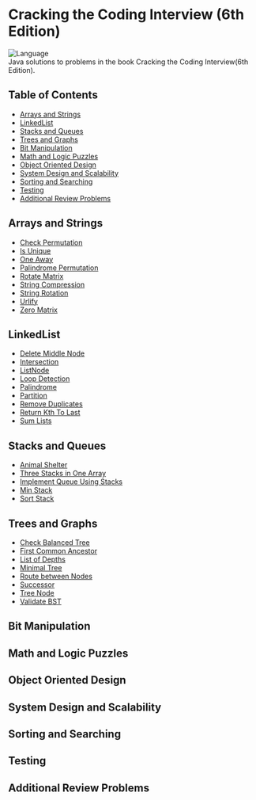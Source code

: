 # Cracking the Coding Interview (6th Edition) 

![Language](https://img.shields.io/badge/language-Java%20-red.svg) </br>
Java solutions to problems in the book Cracking the Coding Interview(6th Edition). 

## Table of Contents

* [Arrays and Strings](#arrays-and-strings)
* [LinkedList](#linkedlist)
* [Stacks and Queues](#stacks-and-queues)
* [Trees and Graphs](#trees-and-graphs)
* [Bit Manipulation](#bit-manipulation)
* [Math and Logic Puzzles](#math-and-logic-puzzles)
* [Object Oriented Design](#object-oriented-design)
* [System Design and Scalability](#system-design-and-scalability)
* [Sorting and Searching](#sorting-and-searching)
* [Testing](#testing)
* [Additional Review Problems](#additional-review-problems)

## Arrays and Strings

- [Check Permutation](./src/chapter01ArraysAndStrings/CheckPermutation.java) <br />
- [Is Unique](./src/chapter01ArraysAndStrings/IsUnique.java) <br />
- [One Away](./src/chapter01ArraysAndStrings/OneAway.java) <br />
- [Palindrome Permutation](./src/chapter01ArraysAndStrings/PalindromePermutation.java) <br />
- [Rotate Matrix](./src/chapter01ArraysAndStrings/RotateMatrix.java) <br />
- [String Compression](./src/chapter01ArraysAndStrings/StringCompression.java) <br />
- [String Rotation](./src/chapter01ArraysAndStrings/StringRotation.java) <br />
- [Urlify](./src/chapter01ArraysAndStrings/Urlify.java) <br />
- [Zero Matrix](./src/chapter01ArraysAndStrings/ZeroMatrix.java) <br />

## LinkedList

- [Delete Middle Node](./src/chapter02LinkedList/DeleteMiddleNode.java) <br />
- [Intersection](./src/chapter02LinkedList/Intersection.java) <br />
- [ListNode](./src/chapter02LinkedList/ListNode.java) <br />
- [Loop Detection](./src/chapter02LinkedList/LoopDetection.java) <br />
- [Palindrome](./src/chapter02LinkedList/Palindrome.java) <br />
- [Partition](./src/chapter02LinkedList/Partition.java) <br />
- [Remove Duplicates](./src/chapter02LinkedList/RemoveDuplicates.java) <br />
- [Return Kth To Last](./src/chapter02LinkedList/ReturnKthToLast.java) <br />
- [Sum Lists](./src/chapter02LinkedList/SumLists.java) <br />

## Stacks and Queues

- [Animal Shelter](./src/chapter03StacksAndQueues/AnimalShelter.java) <br />
- [Three Stacks in One Array](./src/chapter03StacksAndQueues/ArrayToStack.java) <br />
- [Implement Queue Using Stacks](./src/chapter03StacksAndQueues/ImplementQueueUsingStacks.java) <br />
- [Min Stack](./src/chapter03StacksAndQueues/MinStack.java) <br />
- [Sort Stack](./src/chapter03StacksAndQueues/SortStack.java) <br />

## Trees and Graphs

- [Check Balanced Tree](./src/chapter04TreesAndGraphs/CheckBalancedTree.java) <br />
- [First Common Ancestor](./src/chapter04TreesAndGraphs/FirstCommonAncestor.java) <br />
- [List of Depths](./src/chapter04TreesAndGraphs/ListOfDepths.java) <br />
- [Minimal Tree](./src/chapter04TreesAndGraphs/MinimalTree.java) <br />
- [Route between Nodes](./src/chapter04TreesAndGraphs/RouteBetweenNodes.java) <br />
- [Successor](./src/chapter04TreesAndGraphs/Successor.java) <br />
- [Tree Node](./src/chapter04TreesAndGraphs/TreeNode.java) <br />
- [Validate BST](./src/chapter04TreesAndGraphs/ValidateBST.java) <br />

## Bit Manipulation

## Math and Logic Puzzles

## Object Oriented Design

## System Design and Scalability

## Sorting and Searching

## Testing

## Additional Review Problems
